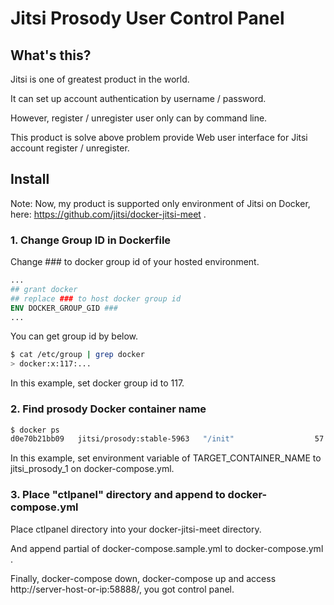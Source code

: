 # Jitsi Prosody User Control Panel



## What's this?

Jitsi is one of greatest product in the world.

It can set up account authentication by username / password.

However, register / unregister user only can by command line.

This product is solve above problem provide Web user interface for Jitsi account register / unregister.

## Install

Note: Now, my product is supported only environment of Jitsi on Docker, here: https://github.com/jitsi/docker-jitsi-meet .

### 1. Change Group ID in Dockerfile

Change ### to docker group id of your hosted environment.

```Dockerfile
...
## grant docker
## replace ### to host docker group id
ENV DOCKER_GROUP_GID ###
...
```

You can get group id by below.

```sh
$ cat /etc/group | grep docker
> docker:x:117:...
```

In this example, set docker group id to 117.

### 2. Find prosody Docker container name

```sh
$ docker ps
d0e70b21bb09   jitsi/prosody:stable-5963   "/init"                  57 minutes ago   Up 57 minutes          5222/tcp, 5280/tcp, 5347/tcp                                                                   jitsi_prosody_1
```

In this example, set environment variable of TARGET_CONTAINER_NAME to jitsi_prosody_1 on docker-compose.yml.

### 3. Place "ctlpanel" directory and append to docker-compose.yml

Place ctlpanel directory into your docker-jitsi-meet directory.

And append partial of docker-compose.sample.yml to docker-compose.yml .

Finally, docker-compose down, docker-compose up and access http://server-host-or-ip:58888/, you got control panel.
